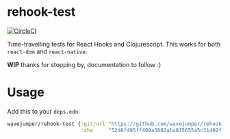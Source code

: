 # rehook-test

[![CircleCI](https://circleci.com/gh/wavejumper/rehook-test.svg?style=svg)](https://circleci.com/gh/wavejumper/rehook-test)

Time-travelling tests for React Hooks and Clojurescript. This works for both `react-dom` and `react-native`.

**WIP** thanks for stopping by, documentation to follow :)

# Usage

Add this to your `deps.edn`:

```clojure
wavejumper/rehook-test {:git/url "https://github.com/wavejumper/rehook-test"
                        :sha     "52d6f495ff409a3882aba875655a5c31492ff658"}
```
